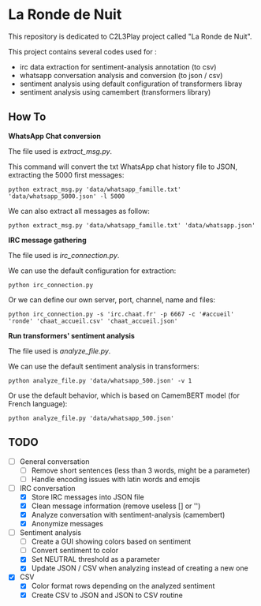 # La Ronde de Nuit

This repository is dedicated to C2L3Play project called "La Ronde de Nuit".

This project contains several codes used for :
   * irc data extraction for sentiment-analysis annotation (to csv)
   * whatsapp conversation analysis and conversion (to json / csv)
   * sentiment analysis using default configuration of transformers libray
   * sentiment analysis using camembert (transformers library)

## How To

**WhatsApp Chat conversion**

The file used is *extract_msg.py*.

This command will convert the txt WhatsApp chat history file to JSON, extracting the 5000 first messages:
``` 
python extract_msg.py 'data/whatsapp_famille.txt' 'data/whatsapp_5000.json' -l 5000
```

We can also extract all messages as follow:
``` 
python extract_msg.py 'data/whatsapp_famille.txt' 'data/whatsapp.json'
```

**IRC message gathering**

The file used is *irc_connection.py*.

We can use the default configuration for extraction:
``` 
python irc_connection.py
```

Or we can define our own server, port, channel, name and files:
``` 
python irc_connection.py -s 'irc.chaat.fr' -p 6667 -c '#accueil' 'ronde' 'chaat_accueil.csv' 'chaat_accueil.json'
```

**Run transformers' sentiment analysis**

The file used is *analyze_file.py*.

We can use the default sentiment analysis in transformers:
``` 
python analyze_file.py 'data/whatsapp_500.json' -v 1
```

Or use the default behavior, which is based on CamemBERT model (for French language):
``` 
python analyze_file.py 'data/whatsapp_500.json'
```

## TODO

* [ ] General conversation
  * [ ] Remove short sentences (less than 3 words, might be a parameter)
  * [ ] Handle encoding issues with latin words and emojis 
* [ ] IRC conversation
  * [x] Store IRC messages into JSON file
  * [x] Clean message information (remove useless [] or '')
  * [x] Analyze conversation with sentiment-analysis (camembert)
  * [x] Anonymize messages
* [ ] Sentiment analysis
  * [ ] Create a GUI showing colors based on sentiment
  * [ ] Convert sentiment to color
  * [x] Set NEUTRAL threshold as a parameter
  * [x] Update JSON / CSV when analyzing instead of creating a new one
* [x] CSV 
  * [x] Color format rows depending on the analyzed sentiment
  * [x] Create CSV to JSON and JSON to CSV routine
